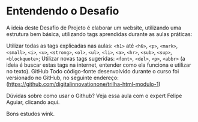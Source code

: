 # Entendendo o Desafio
 
A ideia deste Desafio de Projeto é elaborar um website, utilizando uma estrutura bem básica, utilizando tags aprendidas durante as aulas práticas:
 
Utilizar todas as tags explicadas nas aulas: ```<h1>``` até ```<h6>```, ```<p>```, ```<mark>```, ```<small>```, ```<i>```, ```<u>```, ```<strong>```, ```<ol>```, ```<ul>```, ```<li>```, ```<a>```, ```<hr>```, ```<sub>```, ```<sup>```, ```<blockquote>```;
Utilizar novas tags sugeridas: ```<font>```, ```<del>```, ```<p>```, ```<abbr>``` (a ideia é buscar estas tags na internet, entender como ela funciona e utilizar no texto).
GitHub
Todo código-fonte desenvolvido durante o curso foi versionado no GitHub, no seguinte endereço:
(<https://github.com/digitalinnovationone/trilha-html-modulo-1>)
 
Dúvidas sobre como usar o Github?
Veja essa aula com o expert Felipe Aguiar, clicando aqui.
 
Bons estudos wink.